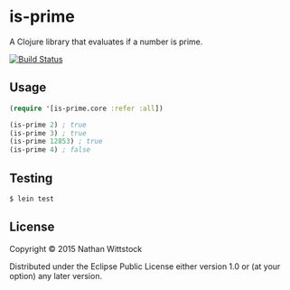 # is-prime

A Clojure library that evaluates if a number is prime.

[![Build Status](http://img.shields.io/travis/fardog/is-prime/master.svg?style=flat-square)](https://travis-ci.org/fardog/is-prime)

## Usage

```clojure
(require '[is-prime.core :refer :all])

(is-prime 2) ; true
(is-prime 3) ; true
(is-prime 12853) ; true
(is-prime 4) ; false
```

## Testing

```bash
$ lein test
```

## License

Copyright © 2015 Nathan Wittstock

Distributed under the Eclipse Public License either version 1.0 or (at
your option) any later version.
